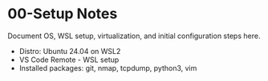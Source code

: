# 00-Setup Notes

Document OS, WSL setup, virtualization, and initial configuration steps here.

- Distro: Ubuntu 24.04 on WSL2
- VS Code Remote - WSL setup
- Installed packages: git, nmap, tcpdump, python3, vim

